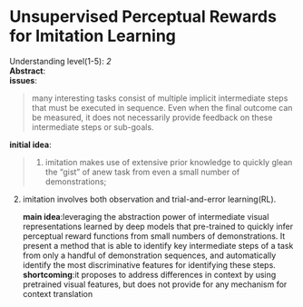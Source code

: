 Unsupervised Perceptual Rewards for Imitation Learning
===
Understanding level(1-5): *2*  
**Abstract**:   
    **issues**:  
>many interesting tasks consist of multiple implicit intermediate steps that must be executed in sequence. Even when the final outcome can be measured, it does not necessarily provide feedback on these intermediate steps or sub-goals.  
  
   **initial idea**:
>1. imitation makes use of extensive prior knowledge to quickly glean the “gist” of anew task from even a small number of demonstrations;  
2. imitation involves both observation and trial-and-error learning(RL).
  
   **main idea**:leveraging the abstraction power of intermediate visual representations learned by deep models that pre-trained to quickly infer perceptual reward functions from small numbers of demonstrations. It present a method that is able to identify key intermediate steps of a task from
only a handful of demonstration sequences, and automatically identify the most discriminative features for identifying these steps.  
    **shortcoming**:it proposes to address differences in context by using pretrained visual features, but does not provide for
any mechanism for context translation
